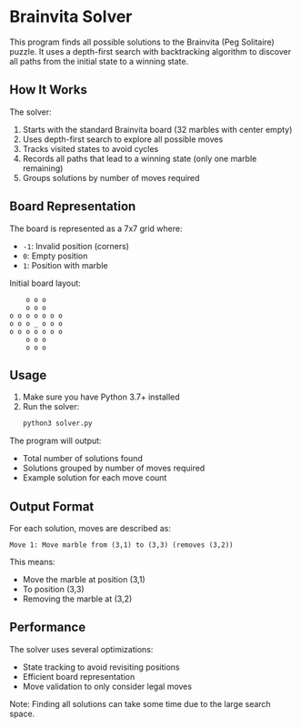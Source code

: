 # Brainvita Solver

This program finds all possible solutions to the Brainvita (Peg Solitaire) puzzle. It uses a depth-first search with backtracking algorithm to discover all paths from the initial state to a winning state.

## How It Works

The solver:
1. Starts with the standard Brainvita board (32 marbles with center empty)
2. Uses depth-first search to explore all possible moves
3. Tracks visited states to avoid cycles
4. Records all paths that lead to a winning state (only one marble remaining)
5. Groups solutions by number of moves required

## Board Representation

The board is represented as a 7x7 grid where:
- `-1`: Invalid position (corners)
- `0`: Empty position
- `1`: Position with marble

Initial board layout:
```
    o o o
    o o o
o o o o o o o
o o o _ o o o
o o o o o o o
    o o o
    o o o
```

## Usage

1. Make sure you have Python 3.7+ installed
2. Run the solver:
   ```bash
   python3 solver.py
   ```

The program will output:
- Total number of solutions found
- Solutions grouped by number of moves required
- Example solution for each move count

## Output Format

For each solution, moves are described as:
```
Move 1: Move marble from (3,1) to (3,3) (removes (3,2))
```
This means:
- Move the marble at position (3,1)
- To position (3,3)
- Removing the marble at (3,2)

## Performance

The solver uses several optimizations:
- State tracking to avoid revisiting positions
- Efficient board representation
- Move validation to only consider legal moves

Note: Finding all solutions can take some time due to the large search space. 